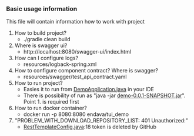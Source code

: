 ### Basic usage information

This file will contain information how to work with project

1. How to build project?
   * ./gradle clean build
2. Where is swagger ui?
   * http://localhost:8080/swagger-ui/index.html
3. How can I configure logs? 
   * resources/logback-spring.xml
4. How to configure component contract? Where is swagger?
   * resources/swagger/test_api_contract.yaml
5. How to run project?
   * Easies it to run from [DemoApplication.java](src%2Fmain%2Fjava%2Fcom%2Fendava%2Fdemo%2FDemoApplication.java) in your IDE
   * There is possibility of run as "java -jar [demo-0.0.1-SNAPSHOT.jar](build%2Flibs%2Fdemo-0.0.1-SNAPSHOT.jar)". Point 1. is required first
6. How to run docker container?
   * docker run -p 8080:8080 endava/tui_demo
7. "PROBLEM_WITH_DOWNLOAD_REPOSITORY_LIST: 401 Unauthorized:"
   * [RestTemplateConfig.java](src%2Fmain%2Fjava%2Fcom%2Fendava%2Fdemo%2Fconfig%2FRestTemplateConfig.java):18 token is deleted by GitHub